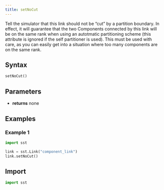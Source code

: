 ```yaml
---
title: setNoCut
---
```


<!---
SAND2022-6843 O
Source: sst-documentation/manuals/python
--->

Tell the simulator that this link should not be “cut” by a partition boundary. In effect, it will guarantee that the two Components connected by this link will be on the same rank when using an autotmatic partitioning scheme (this attribute is ignored if the self partitioner is used). This must be used with care, as you can easily get into a situation where too many components are on the same rank. 

## Syntax
```python
setNoCut()
```

## Parameters
* **returns** none

## Examples

### Example 1
```python
import sst

link = sst.Link("component_link")
link.setNoCut()
```

## Import
```python
import sst
```